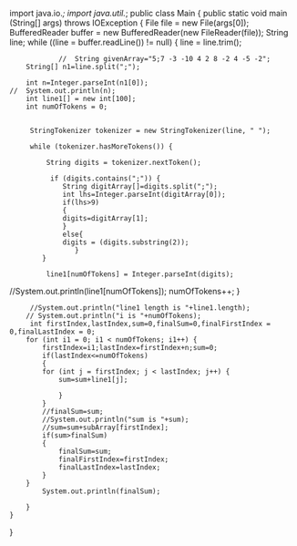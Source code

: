 import java.io.*;
import java.util.*;
public class Main {
    public static void main (String[] args) throws IOException {
        File file = new File(args[0]);
        BufferedReader buffer = new BufferedReader(new FileReader(file));
        String line;
        while ((line = buffer.readLine()) != null) {
            line = line.trim();
            
            
            
            	//	String givenArray="5;7 -3 -10 4 2 8 -2 4 -5 -2";
		String[] n1=line.split(";");
		
		int n=Integer.parseInt(n1[0]);
	//	System.out.println(n);
		int line1[] = new int[100];
		int numOfTokens = 0;
		
		
		 StringTokenizer tokenizer = new StringTokenizer(line, " ");

         while (tokenizer.hasMoreTokens()) {

             String digits = tokenizer.nextToken();

              if (digits.contains(";")) {
            	 String digitArray[]=digits.split(";");
            	 int lhs=Integer.parseInt(digitArray[0]);
            	 if(lhs>9)
            	 {
            	 digits=digitArray[1];
            	 }
            	 else{
                 digits = (digits.substring(2));
            	 	}
            }

             line1[numOfTokens] = Integer.parseInt(digits);
//System.out.println(line1[numOfTokens]);
numOfTokens++;
         }
         
         //System.out.println("line1 length is "+line1.length);
        // System.out.println("i is "+numOfTokens);
         int firstIndex,lastIndex,sum=0,finalSum=0,finalFirstIndex = 0,finalLastIndex = 0;
 		for (int i1 = 0; i1 < numOfTokens; i1++) {
 			firstIndex=i1;lastIndex=firstIndex+n;sum=0;
 			if(lastIndex<=numOfTokens)
 			{
 			for (int j = firstIndex; j < lastIndex; j++) {
 				sum=sum+line1[j];
 				
 				}
 			}
 			//finalSum=sum;
 			//System.out.println("sum is "+sum);
 			//sum=sum+subArray[firstIndex];
 			if(sum>finalSum)
 			{
 				finalSum=sum;
 				finalFirstIndex=firstIndex;
 				finalLastIndex=lastIndex;
 			}
 		}
 			System.out.println(finalSum);
 			
        }
    }
}
